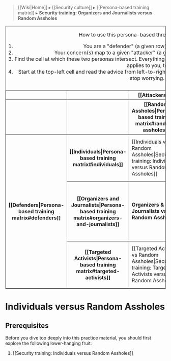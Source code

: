 > [[Wiki|Home]] ▸ [[Security culture]] ▸ [[Persona-based training matrix]] ▸ **Security training: Organizers and Journalists versus Random Assholes**

<table border="1" cellpadding="10" cellspacing="0">
  <caption>
    <p>How to use this persona-based threat modeling matrix:</p>
    <ol>
      <li>You are a "defender" (a given row). Find yourself there.</li>
      <li>Your concern(s) map to a given "attacker" (a given column). Find your attacker.</li>
      <li>Find the cell at which these two personas intersect. Everything listed in the cells above and to the left of your cell applies to you, too.</li>
      <li>Start at the top-left cell and read the advice from left-to-right, top-to-bottom, until you reach your cell. Then stop worrying. :)</li>
    </ol>
  </caption>
  <tr>
    <th></th>
    <th></th>
    <th colspan="3">[[Attackers|Persona-based training matrix#attackers]]</th>
  </tr>
  <tr>
    <th></th>
    <th></th>
    <th>[[Random Assholes|Persona-based training matrix#random-assholes]]</th>
    <th>[[Assholes with Resources|Persona-based training matrix#assholes-with-resources]]</th>
    <th>[[The State|Persona-based training matrix#the-state]]</th>
  </tr>
  <tr>
    <th rowspan="3">[[Defenders|Persona-based training matrix#defenders]]</th>
    <th>[[Individuals|Persona-based training matrix#individuals]]</th>
    <td>
      [[Individuals vs Random Assholes|Security training: Individuals versus Random Assholes]]
    </td>
    <td>
      [[Individuals vs Assholes with Resources|Security training: Individuals versus Assholes with Resources]]
    </td>
    <td>
      [[Individuals vs The State|Security training: Individuals versus The State]]
    </td>
  </tr>
  <tr>
    <th>[[Organizers and Journalists|Persona-based training matrix#organizers-and-journalists]]</th>
    <td>
      <strong>Organizers &amp; Journalists vs Random Assholes</strong>
    </td>
    <td>
      [[Organizers &amp; Journalists vs Assholes with Resources|Security training: Organizers and Journalists versus Assholes with Resources]]
    </td>
    <td>
      [[Organizers &amp; Journalists vs The State|Security Training: Organizers and Journalists versus The State]]
    </td>
  </tr>
  <tr>
    <th>[[Targeted Activists|Persona-based training matrix#targeted-activists]]</th>
    <td>
      [[Targeted Activists vs Random Assholes|Security training: Targeted Activists versus Random Assholes]]
    </td>
    <td>
      [[Targeted Activists vs Assholes with Resources|Security training: Targeted Activists versus Assholes with Resources]]
    </td>
    <td>
      [[Targeted Activists vs The State|Security training: Targeted Activists versus The State]]
    </td>
  </tr>
</table>

# Individuals versus Random Assholes

## Prerequisites

Before you dive too deeply into this practice material, you should first explore the following lower-hanging fruit:

1. [[Security training: Individuals versus Random Assholes]]